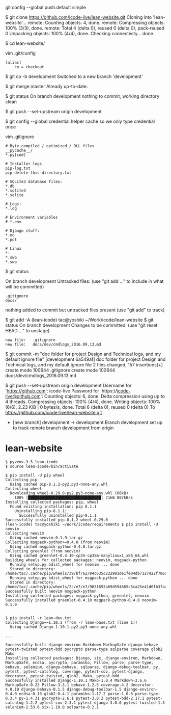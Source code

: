git config --global push.default simple

$ git clone https://github.com/icode-live/lean-website.git
Cloning into 'lean-website'...
remote: Counting objects: 4, done.
remote: Compressing objects: 100% (3/3), done.
remote: Total 4 (delta 0), reused 0 (delta 0), pack-reused 0
Unpacking objects: 100% (4/4), done.
Checking connectivity... done.

$ cd lean-website/

vim .git/config

```
[alias]
    co = checkout
```

$ git co -b development
Switched to a new branch 'development'

$ git merge master
Already up-to-date.

$ git status
On branch development
nothing to commit, working directory clean

$ git push --set-upstream origin development

$ git config --global credential.helper cache
so we only type credential once


vim .gitignore

```
# Byte-compiled / optimized / DLL files
__pycache__/
*.py[cod]

# Installer logs
pip-log.txt
pip-delete-this-directory.txt

# SQLite3 database files:
*.db
*.sqlite3
*.sqlite

# Logs:
*.log

# Environment variables
# *.env

# Django stuff:
*.mo
*.pot

# Linux
*~
*.swp
*.swo
```

$ git status

On branch development
Untracked files:
  (use "git add <file>..." to include in what will be committed)

	.gitignore
	docs/

nothing added to commit but untracked files present (use "git add" to track)

$ git add -A
(lean-icode) tac@yoshiki ~/Work/icode/lean-website $ git status
On branch development
Changes to be committed:
  (use "git reset HEAD <file>..." to unstage)

	new file:   .gitignore
	new file:   docs/dev/cmdlogs_2016.09.13.md

$ git commit -m "doc folder for project Design and Technical logs, and my default ignore file"
[development 6a549af] doc folder for project Design and Technical logs, and my default ignore file
 2 files changed, 157 insertions(+)
 create mode 100644 .gitignore
 create mode 100644 docs/dev/cmdlogs_2016.09.13.md


$ git push --set-upstream origin development
Username for 'https://github.com': icode-live
Password for 'https://icode-live@github.com':
Counting objects: 6, done.
Delta compression using up to 4 threads.
Compressing objects: 100% (4/4), done.
Writing objects: 100% (6/6), 2.23 KiB | 0 bytes/s, done.
Total 6 (delta 0), reused 0 (delta 0)
To https://github.com/icode-live/lean-website.git
 * [new branch]      development -> development
Branch development set up to track remote branch development from origin


# lean-website

```
$ pyvenv-3.5 lean-icode
$ source lean-icode/bin/activate

$ pip install -U pip wheel
Collecting pip
  Using cached pip-8.1.2-py2.py3-none-any.whl
Collecting wheel
  Downloading wheel-0.29.0-py2.py3-none-any.whl (66kB)
    100% |████████████████████████████████| 71kB 807kB/s
Installing collected packages: pip, wheel
  Found existing installation: pip 8.1.1
    Uninstalling pip-8.1.1:
      Successfully uninstalled pip-8.1.1
Successfully installed pip-8.1.2 wheel-0.29.0
(lean-icode) tac@yoshiki ~/Work/icode/requirements $ pip install -U neovim
Collecting neovim
  Using cached neovim-0.1.9.tar.gz
Collecting msgpack-python>=0.4.0 (from neovim)
  Using cached msgpack-python-0.4.8.tar.gz
Collecting greenlet (from neovim)
  Using cached greenlet-0.4.10-cp35-cp35m-manylinux1_x86_64.whl
Building wheels for collected packages: neovim, msgpack-python
  Running setup.py bdist_wheel for neovim ... done
  Stored in directory: /home/tac/.cache/pip/wheels/39/bf/62/94c635c222901de1fe04db7127422f786d82e1359436fbf0e2
  Running setup.py bdist_wheel for msgpack-python ... done
  Stored in directory: /home/tac/.cache/pip/wheels/2c/e7/e7/9031652a69d594665c5ca25e41d0fb3faa024e730b590e4402
Successfully built neovim msgpack-python
Installing collected packages: msgpack-python, greenlet, neovim
Successfully installed greenlet-0.4.10 msgpack-python-0.4.8 neovim-0.1.9


$ pip install -r lean-dev.txt
Collecting Django==1.10.1 (from -r lean-base.txt (line 1))
  Using cached Django-1.10.1-py2.py3-none-any.whl

...

Successfully built django-environ Markdown MarkupSafe django-behave pytest-twisted pytest-bdd pycrypto parse-type sqlparse coverage glob2 Mako
Installing collected packages: Django, six, django-environ, Markdown, MarkupSafe, ecdsa, pycrypto, paramiko, Pillow, parse, parse-type, behave, selenium, django-behave, sqlparse, django-debug-toolbar, py, pytest, pytest-catchlog, coverage, pytest-cov, pytest-django, decorator, pytest-twisted, glob2, Mako, pytest-bdd
Successfully installed Django-1.10.1 Mako-1.0.4 Markdown-2.6.6 MarkupSafe-0.23 Pillow-3.3.1 behave-1.2.5 coverage-4.2 decorator-4.0.10 django-behave-0.1.5 django-debug-toolbar-1.5 django-environ-0.4.0 ecdsa-0.13 glob2-0.4.1 paramiko-1.17.2 parse-1.6.6 parse-type-0.3.4 py-1.4.31 pycrypto-2.6.1 pytest-3.0.2 pytest-bdd-2.17.1 pytest-catchlog-1.2.2 pytest-cov-2.3.1 pytest-django-3.0.0 pytest-twisted-1.5 selenium-2.53.6 six-1.10.0 sqlparse-0.2.1


```


